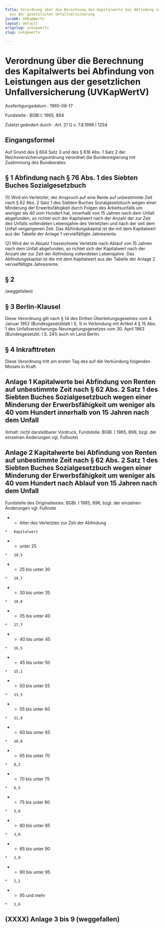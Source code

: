 ```yaml
---
Title: Verordnung über die Berechnung des Kapitalwerts bei Abfindung von Leistungen
  aus der gesetzlichen Unfallversicherung
jurabk: UVKapWertV
layout: default
origslug: uvkapwertv
slug: uvkapwertv

---
```


# Verordnung über die Berechnung des Kapitalwerts bei Abfindung von Leistungen aus der gesetzlichen Unfallversicherung (UVKapWertV)

Ausfertigungsdatum
:   1965-08-17

Fundstelle
:   BGBl I: 1965, 894

Zuletzt geändert durch
:   Art. 21 G v. 7.8.1996 I 1254


## Eingangsformel

Auf Grund des § 604 Satz 3 und des § 616 Abs. 1 Satz 2 der
Reichsversicherungsordnung verordnet die Bundesregierung mit
Zustimmung des Bundesrates:


## § 1 Abfindung nach § 76 Abs. 1 des Siebten Buches Sozialgesetzbuch

(1) Wird ein Verletzter, der Anspruch auf eine Rente auf unbestimmte
Zeit nach § 62 Abs. 2 Satz 1 des Siebten Buches Sozialgesetzbuch wegen
einer Minderung der Erwerbsfähigkeit durch Folgen des Arbeitsunfalls
um weniger als 40 vom Hundert hat, innerhalb von 15 Jahren nach dem
Unfall abgefunden, so richtet sich der Kapitalwert nach der Anzahl der
zur Zeit des Unfalls vollendeten Lebensjahre des Verletzten und nach
der seit dem Unfall vergangenen Zeit. Das Abfindungskapital ist die
mit dem Kapitalwert aus der Tabelle der Anlage 1 vervielfältigte
Jahresrente.

(2) Wird der in Absatz 1 bezeichnete Verletzte nach Ablauf von 15
Jahren nach dem Unfall abgefunden, so richtet sich der Kapitalwert
nach der Anzahl der zur Zeit der Abfindung vollendeten Lebensjahre.
Das Abfindungskapital ist die mit dem Kapitalwert aus der Tabelle der
Anlage 2 vervielfältigte Jahresrente.


## § 2

(weggefallen)


## § 3 Berlin-Klausel

Diese Verordnung gilt nach § 14 des Dritten Überleitungsgesetzes vom
4\. Januar 1952 (Bundesgesetzblatt I S. 1) in Verbindung mit Artikel 4
§ 15 Abs. 1 des Unfallversicherungs-Neuregelungsgesetzes vom 30. April
1963 (Bundesgesetzbl. I S. 241) auch im Land Berlin.


## § 4 Inkrafttreten

Diese Verordnung tritt am ersten Tag des auf die Verkündung folgenden
Monats in Kraft.


## Anlage 1 Kapitalwerte bei Abfindung von Renten auf unbestimmte Zeit nach § 62 Abs. 2 Satz 1 des Siebten Buches Sozialgesetzbuch wegen einer Minderung der Erwerbsfähigkeit um weniger als 40 vom Hundert innerhalb von 15 Jahren nach dem Unfall

(Inhalt: nicht darstellbarer Vordruck,
Fundstelle: BGBl. I 1965, 896;
bzgl. der einzelnen Änderungen vgl. Fußnote)


## Anlage 2 Kapitalwerte bei Abfindung von Renten auf unbestimmte Zeit nach § 62 Abs. 2 Satz 1 des Siebten Buches Sozialgesetzbuch wegen einer Minderung der Erwerbsfähigkeit um weniger als 40 vom Hundert nach Ablauf von 15 Jahren nach dem Unfall

Fundstelle des Originaltextes: BGBl. I 1965, 896,
bzgl. der einzelnen Änderungen vgl. Fußnote

*    *   Alter des Verletzten zur Zeit der Abfindung

    *   Kapitalwert


*    *   unter 25

    *   20,5


*    *   25 bis unter 30

    *   19,7


*    *   30 bis unter 35

    *   18,8


*    *   35 bis unter 40

    *   17,7


*    *   40 bis unter 45

    *   16,5


*    *   45 bis unter 50

    *   15,1


*    *   50 bis unter 55

    *   13,5


*    *   55 bis unter 60

    *   11,8


*    *   60 bis unter 65

    *   10,0


*    *   65 bis unter 70

    *   8,2


*    *   70 bis unter 75

    *   6,5


*    *   75 bis unter 80

    *   5,0


*    *   80 bis unter 85

    *   3,8


*    *   85 bis unter 90

    *   2,9


*    *   90 bis unter 95

    *   2,2


*    *   95 und mehr

    *   1,6





## (XXXX) Anlage 3 bis 9 (weggefallen)


